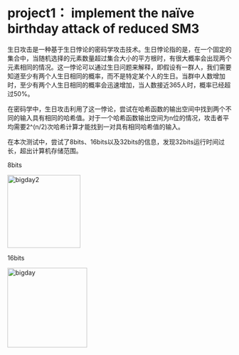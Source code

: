 # project1： implement the naïve birthday attack of reduced SM3

生日攻击是一种基于生日悖论的密码学攻击技术。生日悖论指的是，在一个固定的集合中，当随机选择的元素数量超过集合大小的平方根时，有很大概率会出现两个元素相同的情况。这一悖论可以通过生日问题来解释，即假设有一群人，我们需要知道至少有两个人生日相同的概率，而不是特定某个人的生日。当群中人数增加时，至少有两个人生日相同的概率会迅速增加，当人数接近365人时，概率已经超过50%。


在密码学中，生日攻击利用了这一悖论，尝试在哈希函数的输出空间中找到两个不同的输入具有相同的哈希值。对于一个哈希函数输出空间为n位的情况，攻击者平均需要2^(n/2)次哈希计算才能找到一对具有相同哈希值的输入。

在本次测试中，尝试了8bits、16bits以及32bits的信息，发现32bits运行时间过长，超出计算机存储范围。

8bits

<img width="164" alt="bigday2" src="https://github.com/wavteirv/sdu-project-group78/assets/102475494/43aff949-4754-4ad5-ae6e-1dcd25036ef6">


16bits

<img width="179" alt="bigday" src="https://github.com/wavteirv/sdu-project-group78/assets/102475494/cd2e1aef-aab3-4d19-825d-812df86ee72c">
